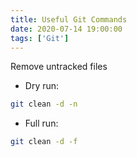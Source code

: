 ```yaml
---
title: Useful Git Commands
date: 2020-07-14 19:00:00
tags: ['Git']
---
```


Remove untracked files

-   Dry run:

```bash
git clean -d -n
```

-   Full run:

```bash
git clean -d -f
```

